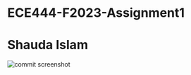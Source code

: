 # ECE444-F2023-Assignment1
# Shauda Islam

![commit screenshot](https://github.com/shauda/ECE444-F2023-Assignment1/assets/66545123/87478b5c-10ea-46d0-860a-b4927ea9efc9)

